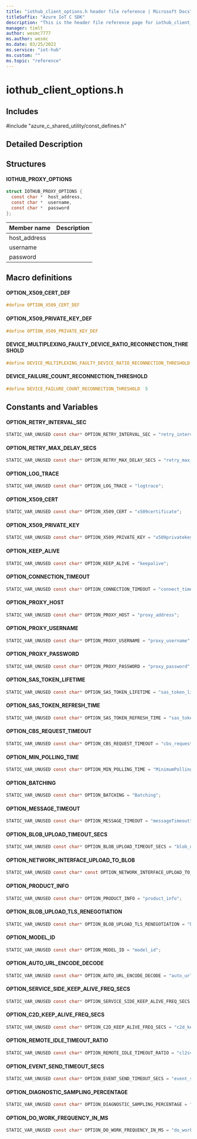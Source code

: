 ```yaml
---                             
title: "iothub_client_options.h header file reference | Microsoft Docs" 
titleSuffix: "Azure IoT C SDK"            
description: "This is the header file reference page for iothub_client_options.h in the Azure IoT C SDK. This SDK is used with Azure IoT Hub and Azure IoT Hub Device Provisioning Service"            
manager: timlt                 
author: wesmc7777              
ms.author: wesmc               
ms.date: 03/25/2022                    
ms.service: "iot-hub"             
ms.custom: ""                
ms.topic: "reference"        
---                            
```


# iothub_client_options.h 

## Includes

\#include "azure_c_shared_utility/const_defines.h"  

## Detailed Description

## Structures

#### IOTHUB_PROXY_OPTIONS

```C
struct IOTHUB_PROXY_OPTIONS {
  const char *  host_address,
  const char *  username,
  const char *  password
};
```
Member name                 | Description                                
----------------------------|----------------
 host_address            | 
 username            | 
 password            | 

## Macro definitions

#### OPTION_X509_CERT_DEF

```C
#define OPTION_X509_CERT_DEF
```

#### OPTION_X509_PRIVATE_KEY_DEF

```C
#define OPTION_X509_PRIVATE_KEY_DEF
```

#### DEVICE_MULTIPLEXING_FAULTY_DEVICE_RATIO_RECONNECTION_THRESHOLD

```C
#define DEVICE_MULTIPLEXING_FAULTY_DEVICE_RATIO_RECONNECTION_THRESHOLD  0 
```

#### DEVICE_FAILURE_COUNT_RECONNECTION_THRESHOLD

```C
#define DEVICE_FAILURE_COUNT_RECONNECTION_THRESHOLD  5 
```

## Constants and Variables

#### OPTION_RETRY_INTERVAL_SEC
```C
STATIC_VAR_UNUSED const char* OPTION_RETRY_INTERVAL_SEC = "retry_interval_sec";
```

#### OPTION_RETRY_MAX_DELAY_SECS
```C
STATIC_VAR_UNUSED const char* OPTION_RETRY_MAX_DELAY_SECS = "retry_max_delay_secs";
```

#### OPTION_LOG_TRACE
```C
STATIC_VAR_UNUSED const char* OPTION_LOG_TRACE = "logtrace";
```

#### OPTION_X509_CERT
```C
STATIC_VAR_UNUSED const char* OPTION_X509_CERT = "x509certificate";
```

#### OPTION_X509_PRIVATE_KEY
```C
STATIC_VAR_UNUSED const char* OPTION_X509_PRIVATE_KEY = "x509privatekey";
```

#### OPTION_KEEP_ALIVE
```C
STATIC_VAR_UNUSED const char* OPTION_KEEP_ALIVE = "keepalive";
```

#### OPTION_CONNECTION_TIMEOUT
```C
STATIC_VAR_UNUSED const char* OPTION_CONNECTION_TIMEOUT = "connect_timeout";
```

#### OPTION_PROXY_HOST
```C
STATIC_VAR_UNUSED const char* OPTION_PROXY_HOST = "proxy_address";
```

#### OPTION_PROXY_USERNAME
```C
STATIC_VAR_UNUSED const char* OPTION_PROXY_USERNAME = "proxy_username";
```

#### OPTION_PROXY_PASSWORD
```C
STATIC_VAR_UNUSED const char* OPTION_PROXY_PASSWORD = "proxy_password";
```

#### OPTION_SAS_TOKEN_LIFETIME
```C
STATIC_VAR_UNUSED const char* OPTION_SAS_TOKEN_LIFETIME = "sas_token_lifetime";
```

#### OPTION_SAS_TOKEN_REFRESH_TIME
```C
STATIC_VAR_UNUSED const char* OPTION_SAS_TOKEN_REFRESH_TIME = "sas_token_refresh_time";
```

#### OPTION_CBS_REQUEST_TIMEOUT
```C
STATIC_VAR_UNUSED const char* OPTION_CBS_REQUEST_TIMEOUT = "cbs_request_timeout";
```

#### OPTION_MIN_POLLING_TIME
```C
STATIC_VAR_UNUSED const char* OPTION_MIN_POLLING_TIME = "MinimumPollingTime";
```

#### OPTION_BATCHING
```C
STATIC_VAR_UNUSED const char* OPTION_BATCHING = "Batching";
```

#### OPTION_MESSAGE_TIMEOUT
```C
STATIC_VAR_UNUSED const char* OPTION_MESSAGE_TIMEOUT = "messageTimeout";
```

#### OPTION_BLOB_UPLOAD_TIMEOUT_SECS
```C
STATIC_VAR_UNUSED const char* OPTION_BLOB_UPLOAD_TIMEOUT_SECS = "blob_upload_timeout_secs";
```

#### OPTION_NETWORK_INTERFACE_UPLOAD_TO_BLOB
```C
STATIC_VAR_UNUSED const char* const OPTION_NETWORK_INTERFACE_UPLOAD_TO_BLOB = "network_interface_upload_to_blob";
```

#### OPTION_PRODUCT_INFO
```C
STATIC_VAR_UNUSED const char* OPTION_PRODUCT_INFO = "product_info";
```

#### OPTION_BLOB_UPLOAD_TLS_RENEGOTIATION
```C
STATIC_VAR_UNUSED const char* OPTION_BLOB_UPLOAD_TLS_RENEGOTIATION = "blob_upload_tls_renegotiation";
```

#### OPTION_MODEL_ID
```C
STATIC_VAR_UNUSED const char* OPTION_MODEL_ID = "model_id";
```

#### OPTION_AUTO_URL_ENCODE_DECODE
```C
STATIC_VAR_UNUSED const char* OPTION_AUTO_URL_ENCODE_DECODE = "auto_url_encode_decode";
```

#### OPTION_SERVICE_SIDE_KEEP_ALIVE_FREQ_SECS
```C
STATIC_VAR_UNUSED const char* OPTION_SERVICE_SIDE_KEEP_ALIVE_FREQ_SECS = "svc2cl_keep_alive_timeout_secs";
```

#### OPTION_C2D_KEEP_ALIVE_FREQ_SECS
```C
STATIC_VAR_UNUSED const char* OPTION_C2D_KEEP_ALIVE_FREQ_SECS = "c2d_keep_alive_freq_secs";
```

#### OPTION_REMOTE_IDLE_TIMEOUT_RATIO
```C
STATIC_VAR_UNUSED const char* OPTION_REMOTE_IDLE_TIMEOUT_RATIO = "cl2svc_keep_alive_send_ratio";
```

#### OPTION_EVENT_SEND_TIMEOUT_SECS
```C
STATIC_VAR_UNUSED const char* OPTION_EVENT_SEND_TIMEOUT_SECS = "event_send_timeout_secs";
```

#### OPTION_DIAGNOSTIC_SAMPLING_PERCENTAGE
```C
STATIC_VAR_UNUSED const char* OPTION_DIAGNOSTIC_SAMPLING_PERCENTAGE = "diag_sampling_percentage";
```

#### OPTION_DO_WORK_FREQUENCY_IN_MS
```C
STATIC_VAR_UNUSED const char* OPTION_DO_WORK_FREQUENCY_IN_MS = "do_work_freq_ms";
```

